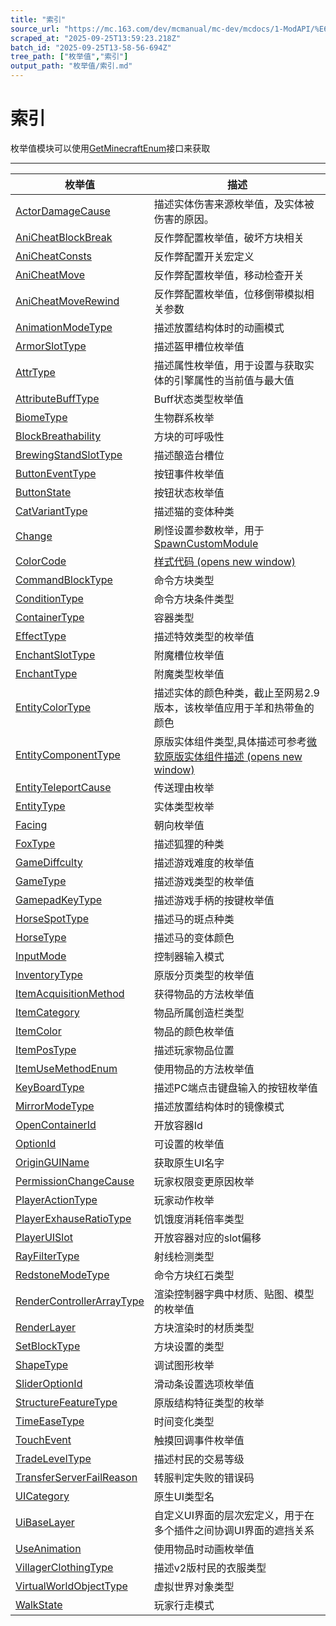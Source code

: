 ```yaml
---
title: "索引"
source_url: "https://mc.163.com/dev/mcmanual/mc-dev/mcdocs/1-ModAPI/%E6%9E%9A%E4%B8%BE%E5%80%BC/%E7%B4%A2%E5%BC%95.html"
scraped_at: "2025-09-25T13:59:23.218Z"
batch_id: "2025-09-25T13-58-56-694Z"
tree_path: ["枚举值","索引"]
output_path: "枚举值/索引.md"
---
```


#  索引

枚举值模块可以使用[GetMinecraftEnum](/接口/通用/工具#getminecraftenum)接口来获取

* * *

| 枚举值 | 描述 |
| --- | --- |
| [ActorDamageCause](/枚举值/ActorDamageCause) | 描述实体伤害来源枚举值，及实体被伤害的原因。 |
| [AniCheatBlockBreak](/枚举值/AniCheatBlockBreak) | 反作弊配置枚举值，破坏方块相关 |
| [AniCheatConsts](/枚举值/AniCheatConsts) | 反作弊配置开关宏定义 |
| [AniCheatMove](/枚举值/AniCheatMove) | 反作弊配置枚举值，移动检查开关 |
| [AniCheatMoveRewind](/枚举值/AniCheatMoveRewind) | 反作弊配置枚举值，位移倒带模拟相关参数 |
| [AnimationModeType](/枚举值/AnimationModeType) | 描述放置结构体时的动画模式 |
| [ArmorSlotType](/枚举值/ArmorSlotType) | 描述盔甲槽位枚举值 |
| [AttrType](/枚举值/AttrType) | 描述属性枚举值，用于设置与获取实体的引擎属性的当前值与最大值 |
| [AttributeBuffType](/枚举值/AttributeBuffType) | Buff状态类型枚举值 |
| [BiomeType](/枚举值/BiomeType) | 生物群系枚举 |
| [BlockBreathability](/枚举值/BlockBreathability) | 方块的可呼吸性 |
| [BrewingStandSlotType](/枚举值/BrewingStandSlotType) | 描述酿造台槽位 |
| [ButtonEventType](/枚举值/ButtonEventType) | 按钮事件枚举值 |
| [ButtonState](/枚举值/ButtonState) | 按钮状态枚举值 |
| [CatVariantType](/枚举值/CatVariantType) | 描述猫的变体种类 |
| [Change](/枚举值/Change) | 刷怪设置参数枚举，用于[SpawnCustomModule](/接口/世界/生物生成#spawncustommodule) |
| [ColorCode](/枚举值/ColorCode) | [样式代码 (opens new window)](https://zh.minecraft.wiki/w/%E6%A0%BC%E5%BC%8F%E5%8C%96%E4%BB%A3%E7%A0%81) |
| [CommandBlockType](/枚举值/CommandBlockType) | 命令方块类型 |
| [ConditionType](/枚举值/ConditionType) | 命令方块条件类型 |
| [ContainerType](/枚举值/ContainerType) | 容器类型 |
| [EffectType](/枚举值/EffectType) | 描述特效类型的枚举值 |
| [EnchantSlotType](/枚举值/EnchantSlotType) | 附魔槽位枚举值 |
| [EnchantType](/枚举值/EnchantType) | 附魔类型枚举值 |
| [EntityColorType](/枚举值/EntityColorType) | 描述实体的颜色种类，截止至网易2.9版本，该枚举值应用于羊和热带鱼的颜色 |
| [EntityComponentType](/枚举值/EntityComponentType) | 原版实体组件类型,具体描述可参考[微软原版实体组件描述 (opens new window)](https://learn.microsoft.com/en-us/minecraft/creator/reference/content/entityreference/examples/componentlist) |
| [EntityTeleportCause](/枚举值/EntityTeleportCause) | 传送理由枚举 |
| [EntityType](/枚举值/EntityType) | 实体类型枚举 |
| [Facing](/枚举值/Facing) | 朝向枚举值 |
| [FoxType](/枚举值/FoxType) | 描述狐狸的种类 |
| [GameDiffculty](/枚举值/GameDiffculty) | 描述游戏难度的枚举值 |
| [GameType](/枚举值/GameType) | 描述游戏类型的枚举值 |
| [GamepadKeyType](/枚举值/GamepadKeyType) | 描述游戏手柄的按键枚举值 |
| [HorseSpotType](/枚举值/HorseSpotType) | 描述马的斑点种类 |
| [HorseType](/枚举值/HorseType) | 描述马的变体颜色 |
| [InputMode](/枚举值/InputMode) | 控制器输入模式 |
| [InventoryType](/枚举值/InventoryType) | 原版分页类型的枚举值 |
| [ItemAcquisitionMethod](/枚举值/ItemAcquisitionMethod) | 获得物品的方法枚举值 |
| [ItemCategory](/枚举值/ItemCategory) | 物品所属创造栏类型 |
| [ItemColor](/枚举值/ItemColor) | 物品的颜色枚举值 |
| [ItemPosType](/枚举值/ItemPosType) | 描述玩家物品位置 |
| [ItemUseMethodEnum](/枚举值/ItemUseMethodEnum) | 使用物品的方法枚举值 |
| [KeyBoardType](/枚举值/KeyBoardType) | 描述PC端点击键盘输入的按钮枚举值 |
| [MirrorModeType](/枚举值/MirrorModeType) | 描述放置结构体时的镜像模式 |
| [OpenContainerId](/枚举值/OpenContainerId) | 开放容器Id |
| [OptionId](/枚举值/OptionId) | 可设置的枚举值 |
| [OriginGUIName](/枚举值/OriginGUIName) | 获取原生UI名字 |
| [PermissionChangeCause](/枚举值/PermissionChangeCause) | 玩家权限变更原因枚举 |
| [PlayerActionType](/枚举值/PlayerActionType) | 玩家动作枚举 |
| [PlayerExhauseRatioType](/枚举值/PlayerExhauseRatioType) | 饥饿度消耗倍率类型 |
| [PlayerUISlot](/枚举值/PlayerUISlot) | 开放容器对应的slot偏移 |
| [RayFilterType](/枚举值/RayFilterType) | 射线检测类型 |
| [RedstoneModeType](/枚举值/RedstoneModeType) | 命令方块红石类型 |
| [RenderControllerArrayType](/枚举值/RenderControllerArrayType) | 渲染控制器字典中材质、贴图、模型的枚举值 |
| [RenderLayer](/枚举值/RenderLayer) | 方块渲染时的材质类型 |
| [SetBlockType](/枚举值/SetBlockType) | 方块设置的类型 |
| [ShapeType](/枚举值/ShapeType) | 调试图形枚举 |
| [SliderOptionId](/枚举值/SliderOptionId) | 滑动条设置选项枚举值 |
| [StructureFeatureType](/枚举值/StructureFeatureType) | 原版结构特征类型的枚举 |
| [TimeEaseType](/枚举值/TimeEaseType) | 时间变化类型 |
| [TouchEvent](/枚举值/TouchEvent) | 触摸回调事件枚举值 |
| [TradeLevelType](/枚举值/TradeLevelType) | 描述村民的交易等级 |
| [TransferServerFailReason](/枚举值/TransferServerFailReason) | 转服判定失败的错误码 |
| [UICategory](/枚举值/UICategory) | 原生UI类型名 |
| [UiBaseLayer](/枚举值/UiBaseLayer) | 自定义UI界面的层次宏定义，用于在多个插件之间协调UI界面的遮挡关系 |
| [UseAnimation](/枚举值/UseAnimation) | 使用物品时动画枚举值 |
| [VillagerClothingType](/枚举值/VillagerClothingType) | 描述v2版村民的衣服类型 |
| [VirtualWorldObjectType](/枚举值/VirtualWorldObjectType) | 虚拟世界对象类型 |
| [WalkState](/枚举值/WalkState) | 玩家行走模式 |